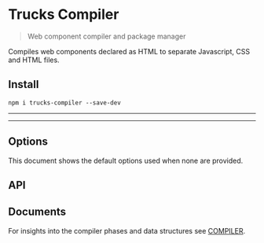 # Trucks Compiler

> Web component compiler and package manager

Compiles web components declared as HTML to separate Javascript, CSS and HTML files.

## Install

```
npm i trucks-compiler --save-dev
```

***
<!-- @toc -->
***

<? @include {=readme}
      usage.md 
      plugins.md ?>

## Options

This document shows the default options used when none are provided.

<? @source {javascript} ../defaults.js ?>

## API

<? @exec mkapi src/index.js src/state.js src/registry.js src/component.js src/logger.js src/middleware.js --level=3 ?>

## Documents

For insights into the compiler phases and data structures see [COMPILER](/packages/trucks-compiler/doc/COMPILER.md).

<? @include ../../../documents/license.md ?>
<? @include ../../../documents/links.md ?>

